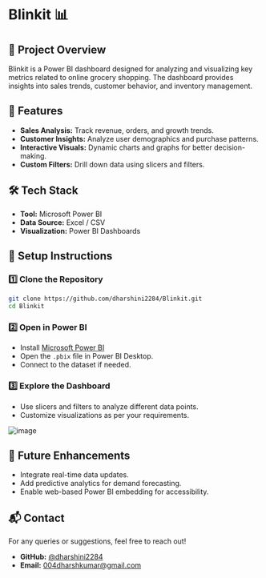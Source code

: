 # Blinkit 📊

## 📝 Project Overview

Blinkit is a Power BI dashboard designed for analyzing and visualizing key metrics related to online grocery shopping. The dashboard provides insights into sales trends, customer behavior, and inventory management.

## 🚀 Features

- **Sales Analysis:** Track revenue, orders, and growth trends.
- **Customer Insights:** Analyze user demographics and purchase patterns.
- **Interactive Visuals:** Dynamic charts and graphs for better decision-making.
- **Custom Filters:** Drill down data using slicers and filters.

## 🛠️ Tech Stack

- **Tool:** Microsoft Power BI
- **Data Source:** Excel / CSV
- **Visualization:** Power BI Dashboards

## 📌 Setup Instructions

### 1️⃣ Clone the Repository

```bash
git clone https://github.com/dharshini2284/Blinkit.git
cd Blinkit
```

### 2️⃣ Open in Power BI

- Install [Microsoft Power BI](https://powerbi.microsoft.com/)
- Open the `.pbix` file in Power BI Desktop.
- Connect to the dataset if needed.

### 3️⃣ Explore the Dashboard

- Use slicers and filters to analyze different data points.
- Customize visualizations as per your requirements.

![image](https://github.com/user-attachments/assets/7928183b-2773-4c8b-a9cf-162dd06b7e3e)

## 🎯 Future Enhancements

- Integrate real-time data updates.
- Add predictive analytics for demand forecasting.
- Enable web-based Power BI embedding for accessibility.

## 📬 Contact

For any queries or suggestions, feel free to reach out!

- **GitHub:** [@dharshini2284](https://github.com/dharshini2284)
- **Email:** [004dharshkumar@gmail.com](mailto:004dharshkumar@gmail.com)



